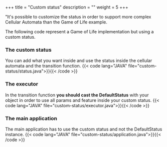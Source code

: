 +++
title = "Custom status"
description = ""
weight = 5
+++

"It's possible to customize the status in order to support more complex Cellular Automata than the Game of Life example.

The following code represent a Game of Life implementation but using a custom status.

### The custom status
You can add what you want inside and use the status inside the cellular automata and the transition function.
{{< code lang="JAVA" file="custom-status/status.java">}}{{< /code >}}

### The executor
In the transition function **you should cast the DefaultStatus** with your object in order to use all params and feature inside your custom status.
{{< code lang="JAVA" file="custom-status/executor.java">}}{{< /code >}}

### The main application
The main application has to use the custom status and not the DefaultStatus instance.
{{< code lang="JAVA" file="custom-status/application.java">}}{{< /code >}}